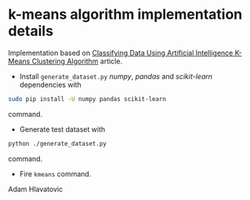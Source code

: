 # k-means algorithm implementation details

Implementation based on [Classifying Data Using Artificial Intelligence K-Means Clustering Algorithm](https://www.codeproject.com/Articles/5256294/Classifying-Data-Using-Artificial-Intelligence-K-M) article.

- Install `generate_dataset.py`  *numpy*, *pandas* and *scikit-learn* dependencies with

```sh
sudo pip install -U numpy pandas scikit-learn
```

command.

- Generate test dataset with

```sh
python ./generate_dataset.py
```
command.

- Fire `kmeans` command. 

Adam Hlavatovic
